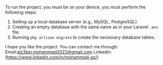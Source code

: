 To run the project, you must be on your device, you must perform the following steps:
1. Setting up a local database server (e.g., MySQL, PostgreSQL).
2. Creating an empty database with the same name as in your Laravel `.env` file.
3. Running `php artisan migrate` to create the necessary database tables.

I hope you like the project.
You can contact me through:
Email:alz3bei.mohammad2022@gmail.com
Linkedin:(https://www.linkedin.com/in/mohammad-az/)
